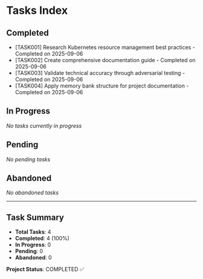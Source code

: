 # Tasks Index

## Completed
- [TASK001] Research Kubernetes resource management best practices - Completed on 2025-09-06
- [TASK002] Create comprehensive documentation guide - Completed on 2025-09-06  
- [TASK003] Validate technical accuracy through adversarial testing - Completed on 2025-09-06
- [TASK004] Apply memory bank structure for project documentation - Completed on 2025-09-06

## In Progress
_No tasks currently in progress_

## Pending
_No pending tasks_

## Abandoned
_No abandoned tasks_

---

## Task Summary
- **Total Tasks**: 4
- **Completed**: 4 (100%)
- **In Progress**: 0
- **Pending**: 0
- **Abandoned**: 0

**Project Status**: COMPLETED ✅
